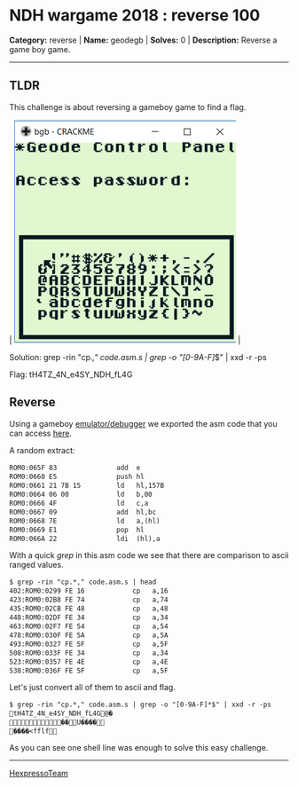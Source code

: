 # NDH wargame 2018 : reverse 100

**Category:** reverse |
**Name:** geodegb |
**Solves:** 0 |
**Description:** Reverse a game boy game.

___
## TLDR
This challenge is about reversing a gameboy game to find a flag.

| ![screen_](screen_geode.PNG) |

Solution: grep -rin "cp.*," code.asm.s | grep -o "[0-9A-F]*$" | xxd -r -ps

Flag: tH4TZ_4N_e4SY_NDH_fL4G

## Reverse

Using a gameboy [emulator/debugger](http://bgb.bircd.org/) we exported the asm code that you can access [here](code.asm).

A random extract:
```
ROM0:065F 83               add  e
ROM0:0660 E5               push hl
ROM0:0661 21 7B 15         ld   hl,157B
ROM0:0664 06 00            ld   b,00
ROM0:0666 4F               ld   c,a
ROM0:0667 09               add  hl,bc
ROM0:0668 7E               ld   a,(hl)
ROM0:0669 E1               pop  hl
ROM0:066A 22               ldi  (hl),a
```

With a quick *grep* in this asm code we see that there are comparison to ascii ranged values.

```
$ grep -rin "cp.*," code.asm.s | head
402:ROM0:0299 FE 16            cp   a,16
423:ROM0:02B8 FE 74            cp   a,74
435:ROM0:02CB FE 48            cp   a,48
448:ROM0:02DF FE 34            cp   a,34
463:ROM0:02F7 FE 54            cp   a,54
478:ROM0:030F FE 5A            cp   a,5A
493:ROM0:0327 FE 5F            cp   a,5F
508:ROM0:033F FE 34            cp   a,34
523:ROM0:0357 FE 4E            cp   a,4E
538:ROM0:036F FE 5F            cp   a,5F
```

Let's just convert all of them to ascii and flag.
```
$ grep -rin "cp.*," code.asm.s | grep -o "[0-9A-F]*$" | xxd -r -ps
tH4TZ_4N_e4SY_NDH_fL4G@�
��U����
����<fflf
```

As you can see one shell line was enough to solve this easy challenge.

----
[HexpressoTeam](https://twitter.com/HexpressoCTF)
